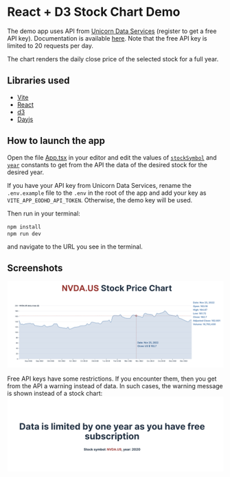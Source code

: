 # React + D3 Stock Chart Demo

The demo app uses API from [Unicorn Data Services](https://eodhd.com/) (register to get a free API key). Documentation is available [here](https://eodhd.com/financial-apis/api-for-historical-data-and-volumes/). Note that the free API key is limited to 20 requests per day.

The chart renders the daily close price of the selected stock for a full year.

## Libraries used
- [Vite](https://vitejs.dev/)
- [React](https://react.dev/)
- [d3](https://d3js.org/)
- [Dayjs](https://day.js.org/)

## How to launch the app

Open the file [App.tsx](./src/App.tsx) in your editor and edit the values of [`stockSymbol`](./src/App.tsx#L5) and [`year`](./src/App.tsx#L6) constants to get from the API the data of the desired stock for the desired year.

If you have your API key from Unicorn Data Services, rename the `.env.example` file to the `.env` in the root of the app and add your key as `VITE_APP_EODHD_API_TOKEN`. Otherwise, the demo key will be used.

Then run in your terminal:
```
npm install
npm run dev
```
and navigate to the URL you see in the terminal.



## Screenshots

![screenshot](./screenshot1.png)

Free API keys have some restrictions. If you encounter them, then you get from the API a warning instead of data. In such cases, the warning message is shown instead of a stock chart:
![screenshot](./screenshot2.png)